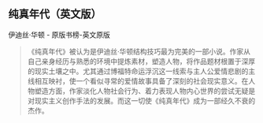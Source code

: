 ## 纯真年代（英文版）

伊迪丝·华顿  -  原版书榜-英文原版

> 《纯真年代》被认为是伊迪丝·华顿结构技巧最为完美的一部小说。作家从自己亲身经历与熟悉的环境中提炼素材，塑造人物，将作品题材根置于深厚的现实土壤之中。尤其通过博福特命运浮沉这一线索与主人公爱情悲剧的主线相互映衬，使一个看似寻常的爱情故事具备了深刻的社会现实意义。在人物塑造方面，作家淡化人物社会行为、着力表现人物内心世界的尝试无疑是对现实主义创作手法的发展。而这一切使《纯真年代》成为一部经久不衰的杰作。
